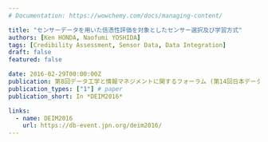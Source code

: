 ```yaml
---
# Documentation: https://wowchemy.com/docs/managing-content/

title: "センサーデータを用いた信憑性評価を対象としたセンサー選択及び学習方式"
authors: [Ken HONDA, Naofumi YOSHIDA]
tags: [Credibility Assessment, Sensor Data, Data Integration]
draft: false
featured: false

date: 2016-02-29T00:00:00Z
publication: 第8回データ工学と情報マネジメントに関するフォーラム (第14回日本データベース学会年次大会)， 福岡，2016年2月29日~3月2日，2016.
publication_types: ["1"] # paper
publication_short: In *DEIM2016*

links:
  - name: DEIM2016
    url: https://db-event.jpn.org/deim2016/
---
```

